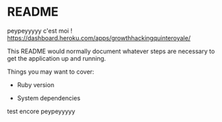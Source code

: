 # README
peypeyyyyy c'est moi !
https://dashboard.heroku.com/apps/growthhackingquinteroyale/

This README would normally document whatever steps are necessary to get the
application up and running.

Things you may want to cover:

* Ruby version

* System dependencies



test encore peypeyyyyy
